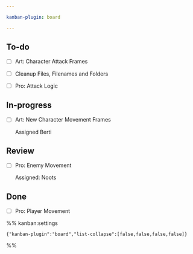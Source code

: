```yaml
---

kanban-plugin: board

---
```


## To-do

- [ ] Art: Character Attack Frames
- [ ] Cleanup Files, Filenames and Folders
- [ ] Pro: Attack Logic


## In-progress

- [ ] Art: New Character Movement Frames
	
	Assigned Berti


## Review

- [ ] Pro: Enemy Movement
	
	Assigned: Noots


## Done

- [ ] Pro: Player Movement




%% kanban:settings
```
{"kanban-plugin":"board","list-collapse":[false,false,false,false]}
```
%%